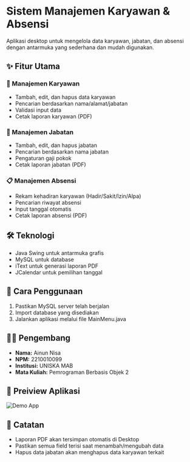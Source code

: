 # Sistem Manajemen Karyawan & Absensi

Aplikasi desktop untuk mengelola data karyawan, jabatan, dan absensi dengan antarmuka yang sederhana dan mudah digunakan.

## ✨ Fitur Utama

### 👥 Manajemen Karyawan
- Tambah, edit, dan hapus data karyawan
- Pencarian berdasarkan nama/alamat/jabatan
- Validasi input data
- Cetak laporan karyawan (PDF)

### 💼 Manajemen Jabatan
- Tambah, edit, dan hapus jabatan
- Pencarian berdasarkan nama jabatan
- Pengaturan gaji pokok
- Cetak laporan jabatan (PDF)

### 📋 Manajemen Absensi
- Rekam kehadiran karyawan (Hadir/Sakit/Izin/Alpa)
- Pencarian riwayat absensi
- Input tanggal otomatis
- Cetak laporan absensi (PDF)

## 🛠️ Teknologi

- Java Swing untuk antarmuka grafis
- MySQL untuk database
- iText untuk generasi laporan PDF
- JCalendar untuk pemilihan tanggal

## 🚀 Cara Penggunaan

1. Pastikan MySQL server telah berjalan
2. Import database yang disediakan
3. Jalankan aplikasi melalui file MainMenu.java

## 👩‍💻 Pengembang

- **Nama:** Ainun Nisa
- **NPM:** 2210010099
- **Institusi:** UNISKA MAB
- **Mata Kuliah:** Pemrograman Berbasis Objek 2

## 📸 Preiview Aplikasi

![Demo App](https://github.com/mariariaolpah/Maria-Olpah-2210010684-TB/blob/main/demo.gif)

## 📝 Catatan

- Laporan PDF akan tersimpan otomatis di Desktop
- Pastikan semua field terisi saat menambah/mengubah data
- Hapus data jabatan akan menghapus data karyawan terkait
